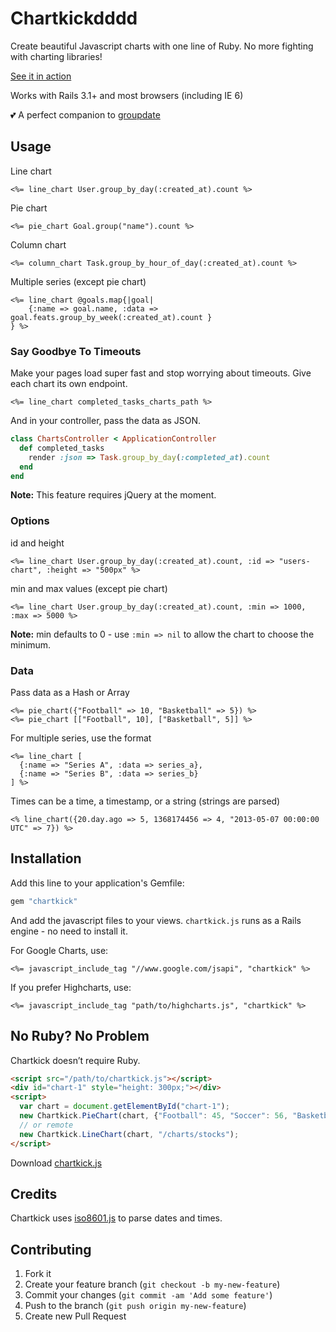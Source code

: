 ﻿# Chartkickdddd

Create beautiful Javascript charts with one line of Ruby. No more fighting with charting libraries!

[See it in action](http://ankane.github.io/chartkick/)

Works with Rails 3.1+ and most browsers (including IE 6)

:two_hearts: A perfect companion to [groupdate](http://ankane.github.io/groupdate/)

## Usage

Line chart

```erb
<%= line_chart User.group_by_day(:created_at).count %>
```

Pie chart

```erb
<%= pie_chart Goal.group("name").count %>
```

Column chart

```erb
<%= column_chart Task.group_by_hour_of_day(:created_at).count %>
```

Multiple series (except pie chart)

```erb
<%= line_chart @goals.map{|goal|
    {:name => goal.name, :data => goal.feats.group_by_week(:created_at).count }
} %>
```

### Say Goodbye To Timeouts

Make your pages load super fast and stop worrying about timeouts.  Give each chart its own endpoint.

```erb
<%= line_chart completed_tasks_charts_path %>
```

And in your controller, pass the data as JSON.

```ruby
class ChartsController < ApplicationController
  def completed_tasks
    render :json => Task.group_by_day(:completed_at).count
  end
end
```

**Note:** This feature requires jQuery at the moment.

### Options

id and height

```erb
<%= line_chart User.group_by_day(:created_at).count, :id => "users-chart", :height => "500px" %>
```

min and max values (except pie chart)

```erb
<%= line_chart User.group_by_day(:created_at).count, :min => 1000, :max => 5000 %>
```

**Note:** min defaults to 0 - use `:min => nil` to allow the chart to choose the minimum.

### Data

Pass data as a Hash or Array

```erb
<%= pie_chart({"Football" => 10, "Basketball" => 5}) %>
<%= pie_chart [["Football", 10], ["Basketball", 5]] %>
```

For multiple series, use the format

```erb
<%= line_chart [
  {:name => "Series A", :data => series_a},
  {:name => "Series B", :data => series_b}
] %>
```

Times can be a time, a timestamp, or a string (strings are parsed)

```erb
<% line_chart({20.day.ago => 5, 1368174456 => 4, "2013-05-07 00:00:00 UTC" => 7}) %>
```

## Installation

Add this line to your application's Gemfile:

```ruby
gem "chartkick"
```

And add the javascript files to your views. `chartkick.js` runs as a Rails engine - no need to install it.

For Google Charts, use:

```erb
<%= javascript_include_tag "//www.google.com/jsapi", "chartkick" %>
```

If you prefer Highcharts, use:

```erb
<%= javascript_include_tag "path/to/highcharts.js", "chartkick" %>
```

## No Ruby? No Problem

Chartkick doesn’t require Ruby.

```html
<script src="/path/to/chartkick.js"></script>
<div id="chart-1" style="height: 300px;"></div>
<script>
  var chart = document.getElementById("chart-1");
  new Chartkick.PieChart(chart, {"Football": 45, "Soccer": 56, "Basketball": 98});
  // or remote
  new Chartkick.LineChart(chart, "/charts/stocks");
</script>
```

Download [chartkick.js](https://raw.github.com/ankane/chartkick/master/app/assets/javascripts/chartkick.js)

## Credits

Chartkick uses [iso8601.js](https://github.com/Do/iso8601.js) to parse dates and times.

## Contributing

1. Fork it
2. Create your feature branch (`git checkout -b my-new-feature`)
3. Commit your changes (`git commit -am 'Add some feature'`)
4. Push to the branch (`git push origin my-new-feature`)
5. Create new Pull Request
